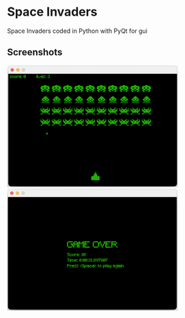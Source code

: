 # Space Invaders

Space Invaders coded in Python with PyQt for gui

## Screenshots

<p float="left">
  <img src="/screenshots/screenshot1.png" width="400" />
  <img src="/screenshots/screenshot2.png" width="400" /> 
</p>

